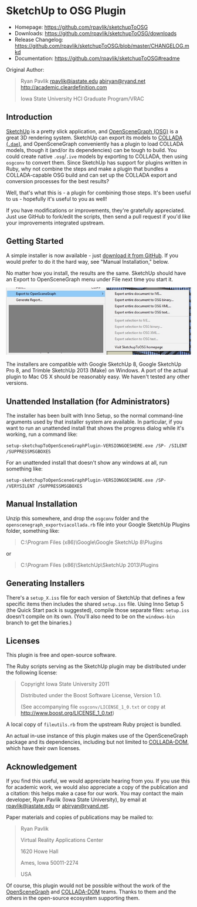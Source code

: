 SketchUp to OSG Plugin
======================

* Homepage: <https://github.com/rpavlik/sketchupToOSG>
* Downloads: <https://github.com/rpavlik/sketchupToOSG/downloads>
* Release Changelog: <https://github.com/rpavlik/sketchupToOSG/blob/master/CHANGELOG.mkd>
* Documentation: <https://github.com/rpavlik/sketchupToOSG#readme>

Original Author:

> Ryan Pavlik <rpavlik@iastate.edu> <abiryan@ryand.net>
> <http://academic.cleardefinition.com>
>
> Iowa State University HCI Graduate Program/VRAC

Introduction
------------
[SketchUp][1] is a pretty slick application, and [OpenSceneGraph
(OSG)][2] is a great 3D rendering system. SketchUp can export its models
to [COLLADA (`.dae`)][3], and OpenSceneGraph conveniently has a plugin
to load COLLADA models, though it (and/or its dependencies) can be tough
to build. You could create native `.osg`/`.ive` models by exporting to
COLLADA, then using `osgconv` to convert them. Since SketchUp has
support for plugins written in Ruby, why not combine the steps and make
a plugin that bundles a COLLADA-capable OSG build and can set up the
COLLADA export and conversion processes for the best results?

Well, that's what this is - a plugin for combining those steps. It's been
useful to us - hopefully it's useful to you as well!

If you have modifications or improvements, they're gratefully appreciated.
Just use GitHub to fork/edit the scripts, then send a pull request if you'd
like your improvements integrated upstream.

Getting Started
---------------
A simple installer is now available - just [download it from
GitHub](https://github.com/rpavlik/sketchupToOSG/downloads). If you
would prefer to do it the hard way, see "Manual Installation," below.

No matter how you install, the results are the same. SketchUp should
have an Export to OpenSceneGraph menu under File next time you start it.

![Export menu items](https://github.com/rpavlik/sketchupToOSG/raw/master/sketchup-to-osg.jpg)

The installers are compatible with Google SketchUp 8, Google SketchUp Pro 8,
and Trimble SketchUp 2013 (Make) on Windows. A port of the actual plugin to
Mac OS X should be reasonably easy. We haven't tested any other versions.

Unattended Installation (for Administrators)
--------------------------------------------
The installer has been built with Inno Setup, so the normal command-line
arguments used by that installer system are available. In particular, if
you want to run an unattended install that shows the progress dialog
while it's working, run a command like:

    setup-sketchupToOpenSceneGraphPlugin-VERSIONGOESHERE.exe /SP- /SILENT /SUPPRESSMSGBOXES

For an unattended install that doesn't show any windows at all, run
something like:

    setup-sketchupToOpenSceneGraphPlugin-VERSIONGOESHERE.exe /SP- /VERYSILENT /SUPPRESSMSGBOXES

Manual Installation
-------------------
Unzip this somewhere, and drop the `osgconv` folder and the
`openscenegraph_exportviacollada.rb` file into your Google SketchUp
Plugins folder, something like:

> C:\Program Files (x86)\Google\Google SketchUp 8\Plugins

or

> C:\Program Files (x86)\SketchUp\SketchUp 2013\Plugins

Generating Installers
---------------------
There's a `setup_X.iss` file for each version of SketchUp that defines a
few specific items then includes the shared `setup.iss` file. Using Inno Setup 5
(the Quick Start pack is suggested), compile those separate files: `setup.iss`
doesn't compile on its own.  (You'll also need to be on the `windows-bin`
branch to get the binaries.)

Licenses
--------
This plugin is free and open-source software.

The Ruby scripts serving as the SketchUp plugin may be distributed under
the following license:

> Copyright Iowa State University 2011
>
> Distributed under the Boost Software License, Version 1.0.
>
> (See accompanying file `osgconv/LICENSE_1_0.txt` or copy at
> <http://www.boost.org/LICENSE_1_0.txt>)

A local copy of `fileutils.rb` from the upstream Ruby project is bundled.

An actual in-use instance of this plugin makes use of the OpenSceneGraph
package and its dependencies, including but not limited to [COLLADA-DOM][4],
which have their own licenses.

Acknowledgement
---------------
If you find this useful, we would appreciate hearing from you. If you
use this for academic work, we would also appreciate a copy of the
publication and a citation: this helps make a case for our work. You may
contact the main developer, Ryan Pavlik (Iowa State University), by
email at <rpavlik@iastate.edu> or <abiryan@ryand.net>.

Paper materials and copies of publications may be mailed to:

> Ryan Pavlik
>
> Virtual Reality Applications Center
>
> 1620 Howe Hall
>
> Ames, Iowa 50011-2274
>
> USA

Of course, this plugin would not be possible without the work of the
[OpenSceneGraph][2] and [COLLADA-DOM][4] teams. Thanks to them and the
others in the open-source ecosystem supporting them.

[1]: http://sketchup.com/ "SketchUp"
[2]: http://www.openscenegraph.org/ "OpenSceneGraph"
[3]: https://collada.org/ "COLLADA"
[4]: http://www.collada.org/mediawiki/index.php/Portal:COLLADA_DOM "COLLADA-DOM"
